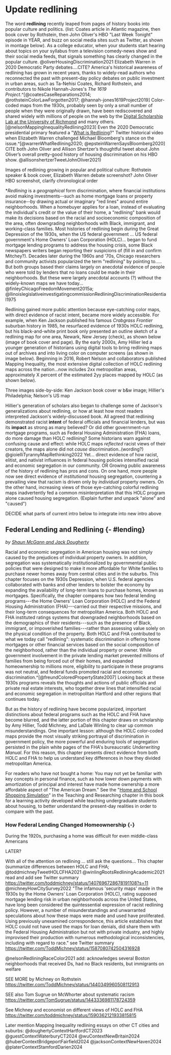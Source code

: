 # Update redlining

The word **redlining** recently leaped from pages of history books into popular culture and politics. (list: Coates article in Atlantic magazine, then book cover by Rothstein, then John Oliver's HBO "Last Week Tonight" episode in YEAR, and buzz on social media sites such as Twitter, as shown in montage below). As a college educator, when your students start hearing about topics on your syllabus from a television comedy-news show and their social media feeds, that signals something has clearly changed in the popular culture.
@oliverHousingDiscrimination2021
Elizabeth Warren in 2020 Democratic Party debates....CITE?
America's historical awareness of redlining has grown in recent years, thanks to widely-read authors who reconnected the past with present-day policy debates on public investment in urban areas, such as Ta-Nehisi Coates, Richard Rothstein, and contributors to Nikole Hannah-Jones's *The 1619 Project*.^[@coatesCaseReparations2014; @rothsteinColorLawForgotten2017; @hannah-jones1619Project2019] Color-coded maps from the 1930s, probably seen by only a small number of people when they were originally drawn, have been rediscovered and shared widely with millions of people on the web by the [Digital Scholarship Lab at the University of Richmond](https://dsl.richmond.edu/panorama/redlining) and many others.[@nelsonMappingInequalityRedlining2023] Even the 2020 Democratic presidential primary featured a "[What is Redlining](https://twitter.com/ewarren/status/1228009904973238274)?" Twitter historical video when Elizabeth Warren challenged Michael Bloomberg's stance on the issue.^[@warrenWhatRedlining2020; @epsteinWarrenSaysBloomberg2020]  CITE both John Oliver and Allison Shertzer’s thoughtful tweet about John Oliver’s overall pretty-good history of housing discrimination on his HBO show. @allisonshertzerTweetJohnOliver2021)

Images of redlining growing in popular and political culture: Rothstein speaker & book cover, Elizabeth Warren debate screenshot? John Oliver HBO screenshot,  clarify chronological order

**Redlining* is a *geographical* form discrimination, where financial institutions avoid making investments--such as home mortgage loans or property insurance--by drawing actual or imaginary "red lines" around entire neighborhoods. When a homebuyer applies for a loan, instead of evaluating the individual's credit or the value of their home, a "redlining" bank would make its decisions based on the racial and socioeconomic composition of the area, often downgrading neighborhoods with Black, immigrant, and working-class families. Most histories of redlining begin during the Great Depression of the 1930s, when the US federal government ...  US federal government's Home Owners' Loan Corporation (HOLC)... began to fund mortgage lending programs to address the housing crisis, some Black newspapers writers began reporting their suspicions of (fill in and confirm Mitchey?). Decades later during the 1960s and '70s, Chicago researchers and community activists popularized the term "redlining" by pointing to..... But both groups based their claims largely on anecdotal evidence of people who were told by lenders that no loans could be made in their neighborhoods. But these were largely anecdotal accounts (?) without the widely-known maps we have today...  @finleyChicagoFreedomMovement2015a; @llinoislegislativeinvestigatingcommissionRedliningDiscriminationResidential1975

Redlining gained more public attention because eye-catching color maps, with direct evidence of racist intent, became more widely accessible.
For example, when Ken Jackson published his famous *Crabgrass Frontier* suburban history in 1985, he resurfaced evidence of 1930s HOLC redlining, but his black-and-white print book only presented an outline sketch of a redlining map for one area, Newark, New Jersey (check), as shown below (image of book cover and page). By the early 2000s, Amy Hillier led a younger generation of historians using digital tools to bring redlining maps out of archives and into living color on computer screens (as shown in image below). Beginning in 2016, Robert Nelson and collaborators published Mapping Inequality, the most extensive digital collection of HOLC redlining maps across the nation...now includes 2xx metropolitan areas, approximately X percent of the estimated 2yy places mapped by HOLC (as shown below).

Three images side-by-side: Ken Jackson book cover w b&w image; Hillier's Philadelphia; Nelson's US map

Hillier's generation of scholars also began to challenge some of Jackson's generalizations about redlining, or how at least how most readers interpreted Jackson's widely-discussed book. All agreed that redlining demonstrated racist **intent** of federal officials and financial lenders, but was its **impact** as strong as many believed? Or did other government-run mortgage programs, such as Federal Housing Administration (FHA) loans, do more damage than HOLC redlining?
Some historians warn against confusing cause and effect: while HOLC maps *reflected* racist views of their creators, the maps alone did not *cause* discrimination..(wording?)   @gioielliTyrannyMapRethinking2022
Yet... direct evidence of how racist, elitist, and nativist influences in federal housing policies intensified racial and economic segregation in our community.
OR Growing public awareness of the history of redlining has pros and cons. On one hand, more people now see direct evidence of *institutional* housing segregation, countering a prevailing view that racism is driven only by *individual* property owners. On the other hand, increasing views of those eye-catching colorful redlining maps inadvertently fed a common misinterpretation that this HOLC program alone caused housing segregation. (Explain further and unpack "alone" and "caused")



DECIDE what parts of current intro below to integrate into new intro above
## Federal Lending and Redlining {- #lending}
*by [Shaun McGann and Jack Dougherty](authors.html)*

Racial and economic segregation in American housing was not simply caused by the prejudices of individual property owners. In addition, segregation was systematically institutionalized by governmental public policies that were designed to make it more affordable for White families to purchase newer homes away from central cities and in the suburbs. This chapter focuses on the 1930s Depression, when U.S. federal agencies collaborated with banks and other lenders to bolster the economy by expanding the availability of long-term loans to purchase homes, known as mortgages. Specifically, the chapter compares how two federal lending programs---the Home Owners' Loan Corporation (HOLC) and the Federal Housing Administration (FHA)---carried out their respective missions, and their long-term consequences for metropolitan America. Both HOLC and FHA instituted ratings systems that downgraded neighborhoods based on the demographics of their residents---such as the presence of Black, immigrant, or impoverished families---rather than assessing value solely on the physical condition of the property. Both HOLC and FHA contributed to what we today call "redlining": systematic discrimination in offering home mortgages or other financial services based on the social composition of the neighborhood, rather than the individual property or owner. While government involvement in the private lending market prevented millions of families from being forced out of their homes, and expanded homeownership to millions more, eligibility to participate in these programs was not neutral, and federal funds promoted racial and economic discrimination.^[@freundColoredPropertyState2007] Looking back at these 1930s programs reveals the thoughts and actions of public officials and private real estate interests, who together drew lines that intensified racial and economic segregation in metropolitan Hartford and other regions that continues today.

 But as the history of redlining have become popularized, important distinctions about federal programs such as the HOLC and FHA have become blurred, and the latter portion of this chapter draws on scholarship by Amy Hillier, Todd Michney, and LaDale Winling to clear up common misunderstandings. One important lesson: although the HOLC color-coded maps provide the most visually striking portrayal of discrimination in government policy, the more powerful and enduring tools of segregation persisted in the plain white pages of the FHA's bureaucratic *Underwriting Manual*. For this reason, this chapter presents direct evidence from both HOLC and FHA to help us understand key differences in how they divided metropolitan America.

For readers who have not bought a home: You may not yet be familiar with key concepts in personal finance, such as how lower down payments with amortization of principal and interest have made home ownership a more affordable aspect of "The American Dream." See the "[Home and School Shopping Simulation](home-school-shopping.html)" in the Teaching and Researching chapter in this book for a learning activity developed while teaching undergraduate students about housing, to better understand the present-day realities in order to compare with the past.

### How Federal Lending Changed Homeownership {-}
During the 1920s, purchasing a home was difficult for even middle-class Americans











LATER?

With all of the attention on redlining ... still ask the questions... This chapter (summarize differences between HOLC and FHA; @toddmichneyTweetHOLCFHA2021
@winlingRootsRedliningAcademic2021
read and add
see Twitter summary https://twitter.com/toddmichney/status/1407696728678191108?s=11
@michneyHowCitySurvey2022
"The infamous 'security maps' made in the 1930s by the Home Owners' Loan Corporation (HOLC), rating supposed mortgage lending risk in urban neighborhoods across the United States, have long been considered the quintessential expression of racist redlining policy. However, a number of misunderstandings and unwarranted speculations about how these maps were made and used have proliferated. Using previously unexamined correspondence, this article establishes that HOLC could not have used the maps for loan denials, did share them with the Federal Housing Administration but not with private industry, and highly improvised their production with numerous methodological inconsistencies, including with regard to race."
see Twitter summary https://twitter.com/ToddMichney/status/1587080742504316928

@nelsonRedliningRaceColor2021
add: acknowledges several Boston neighborhoods that received Ds, had no Black residents, but immigrants on welfare

SEE MORE by Michney on Rothstein
https://twitter.com/ToddMichney/status/1440349960508112913

SEE also Tom Sugrue on McWhorter about systematic racism
https://twitter.com/TomSugrue/status/1443336981178724359

See Michney and economist on different views of HOLC and FHA
https://twitter.com/toddmichney/status/1590362121933815815


Later mention Mapping Inequality redlining essays on other CT cities and suburbs:
@doughertyContextHartfordCT2023
@guestContextWaterburyCT2024
@wuContextNewBritain2024
@huberContextBridgeportFairfield2024
@jacksonContextNewHaven2024
@platerContextStamfordDarien2024
